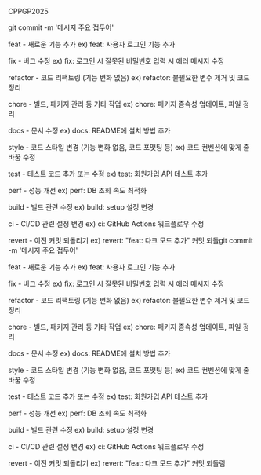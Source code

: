 CPPGP2025



git commit -m '메시지 주요 접두어'

feat - 새로운 기능 추가
ex) feat: 사용자 로그인 기능 추가

fix - 버그 수정
ex) fix: 로그인 시 잘못된 비밀번호 입력 시 에러 메시지 수정

refactor - 코드 리팩토링 (기능 변화 없음)
ex) refactor: 불필요한 변수 제거 및 코드 정리

chore - 빌드, 패키지 관리 등 기타 작업
ex) chore: 패키지 종속성 업데이트, 파일 정리

docs - 문서 수정
ex) docs: README에 설치 방법 추가

style - 코드 스타일 변경 (기능 변화 없음, 코드 포맷팅 등)
ex) 코드 컨벤션에 맞게 줄 바꿈 수정

test - 테스트 코드 추가 또는 수정
ex) test: 회원가입 API 테스트 추가

perf - 성능 개선
ex) perf: DB 조회 속도 최적화

build - 빌드 관련 수정
ex) build: setup 설정 변경

ci - CI/CD 관련 설정 변경
ex) ci: GitHub Actions 워크플로우 수정

revert - 이전 커밋 되돌리기
ex) revert: "feat: 다크 모드 추가" 커밋 되돌git commit -m '메시지 주요 접두어'

feat - 새로운 기능 추가
ex) feat: 사용자 로그인 기능 추가

fix - 버그 수정
ex) fix: 로그인 시 잘못된 비밀번호 입력 시 에러 메시지 수정

refactor - 코드 리팩토링 (기능 변화 없음)
ex) refactor: 불필요한 변수 제거 및 코드 정리

chore - 빌드, 패키지 관리 등 기타 작업
ex) chore: 패키지 종속성 업데이트, 파일 정리

docs - 문서 수정
ex) docs: README에 설치 방법 추가

style - 코드 스타일 변경 (기능 변화 없음, 코드 포맷팅 등)
ex) 코드 컨벤션에 맞게 줄 바꿈 수정

test - 테스트 코드 추가 또는 수정
ex) test: 회원가입 API 테스트 추가

perf - 성능 개선
ex) perf: DB 조회 속도 최적화

build - 빌드 관련 수정
ex) build: setup 설정 변경

ci - CI/CD 관련 설정 변경
ex) ci: GitHub Actions 워크플로우 수정

revert - 이전 커밋 되돌리기
ex) revert: "feat: 다크 모드 추가" 커밋 되돌림

